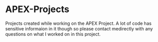 # APEX-Projects

Projects created while working on the APEX Project. A lot of code has sensitive informaion in it though so please contact medirectly with any questions on what I worked on in this project.
